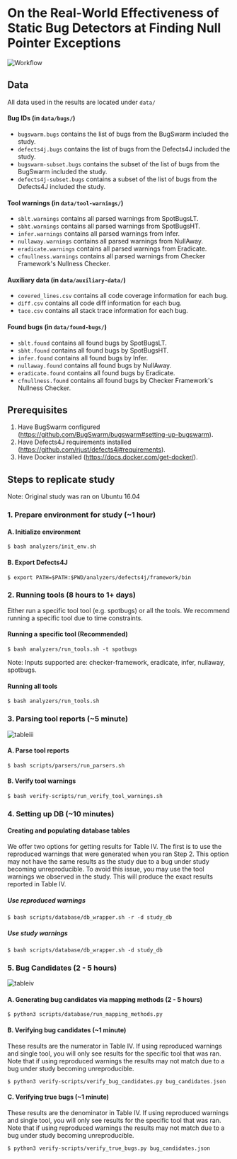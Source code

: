 # On the Real-World Effectiveness of Static Bug Detectors at Finding Null Pointer Exceptions
![Workflow](https://github.com/ucd-plse/Static-Bug-Detectors-ASE-Artifact/blob/main/workflow-not-transparent.png)
## Data
All data used in the results are located under `data/`
#### Bug IDs (in `data/bugs/`)
* `bugswarm.bugs` contains the list of bugs from the BugSwarm included the study.
* `defects4j.bugs` contains the list of bugs from the Defects4J included the study.
* `bugswarm-subset.bugs` contains the subset of the list of bugs from the BugSwarm included the study.
* `defects4j-subset.bugs` contains a subset of the list of bugs from the Defects4J included the study.
#### Tool warnings (in `data/tool-warnings/`)
* `sblt.warnings` contains all parsed warnings from SpotBugsLT.
* `sbht.warnings` contains all parsed warnings from SpotBugsHT.
* `infer.warnings` contains all parsed warnings from Infer.
* `nullaway.warnings` contains all parsed warnings from NullAway.
* `eradicate.warnings` contains all parsed warnings from Eradicate.
* `cfnullness.warnings` contains all parsed warnings from Checker Framework's Nullness Checker.
#### Auxiliary data (in `data/auxiliary-data/`)
* `covered_lines.csv` contains all code coverage information for each bug.
* `diff.csv` contains all code diff information for each bug.
* `tace.csv` contains all stack trace information for each bug.
#### Found bugs (in `data/found-bugs/`)
* `sblt.found` contains all found bugs by SpotBugsLT.
* `sbht.found` contains all found bugs by SpotBugsHT.
* `infer.found` contains all found bugs by Infer.
* `nullaway.found` contains all found bugs by NullAway.
* `eradicate.found` contains all found bugs by Eradicate.
* `cfnullness.found` contains all found bugs by Checker Framework's Nullness Checker.
## Prerequisites
1. Have BugSwarm configured (https://github.com/BugSwarm/bugswarm#setting-up-bugswarm).
2. Have Defects4J requirements installed (https://github.com/rjust/defects4j#requirements).
3. Have Docker installed (https://docs.docker.com/get-docker/).
## Steps to replicate study
Note: Original study was ran on Ubuntu 16.04
### 1. Prepare environment for study (~1 hour)
#### A. Initialize environment
```
$ bash analyzers/init_env.sh
```
#### B. Export Defects4J
```
$ export PATH=$PATH:$PWD/analyzers/defects4j/framework/bin
```
### 2. Running tools (8 hours to 1+ days)
Either run a specific tool tool (e.g. spotbugs) or all the tools. We recommend running a specific tool due to time constraints.
#### Running a specific tool (Recommended)
```
$ bash analyzers/run_tools.sh -t spotbugs
```
Note: Inputs supported are: checker-framework, eradicate, infer, nullaway, spotbugs.
#### Running all tools
```
$ bash analyzers/run_tools.sh
```

### 3. Parsing tool reports (~5 minute)
![tableiii](https://github.com/ucd-plse/Static-Bug-Detectors-ASE-Artifact/blob/main/tableiii.png)
#### A. Parse tool reports
```
$ bash scripts/parsers/run_parsers.sh
```
#### B. Verify tool warnings
```
$ bash verify-scripts/run_verify_tool_warnings.sh
```
### 4. Setting up DB (~10 minutes)
#### Creating and populating database tables
We offer two options for getting results for Table IV. The first is to use the reproduced warnings that were generated when you ran Step 2. This option may not have the same results as the study due to a bug under study becoming unreproducible. To avoid this issue, you may use the tool warnings we observed in the study. This will produce the exact results reported in Table IV.
##### Use reproduced warnings
```
$ bash scripts/database/db_wrapper.sh -r -d study_db
```
##### Use study warnings
```
$ bash scripts/database/db_wrapper.sh -d study_db
```
### 5. Bug Candidates (2 - 5 hours)
![tableiv](https://github.com/ucd-plse/Static-Bug-Detectors-ASE-Artifact/blob/main/tableiv.png)
#### A. Generating bug candidates via mapping methods (2 - 5 hours)
```
$ python3 scripts/database/run_mapping_methods.py
```
#### B. Verifying bug candidates (~1 minute)
These results are the numerator in Table IV. If using reproduced warnings and single tool, you will only see results for the specific tool that was ran. Note that if using reproduced warnings the results may not match due to a bug under study becoming unreproducible.
```
$ python3 verify-scripts/verify_bug_candidates.py bug_candidates.json
```
#### C. Verifying true bugs (~1 minute)
These results are the denominator in Table IV. If using reproduced warnings and single tool, you will only see results for the specific tool that was ran. Note that if using reproduced warnings the results may not match due to a bug under study becoming unreproducible.
```
$ python3 verify-scripts/verify_true_bugs.py bug_candidates.json
```

